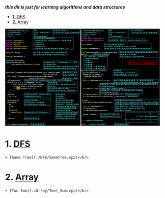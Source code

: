 ___this dir is just for learning algorithms and data structures___



<!-- vim-markdown-toc GFM -->

* [1. DFS</br>](#1-dfsbr)
* [2. Array</br>](#2-arraybr)

<!-- vim-markdown-toc -->

![google编码风格](./picture/google风格.png)

# 1. [DFS](./DFS)</br>
    + [Same Tree](./DFS/SameTree.cpp)</br>
# 2. [Array](./Array)</br>
    + [Two Sum](./Array/Two\_Sum.cpp)</br>
